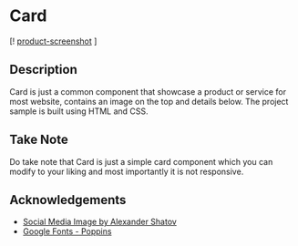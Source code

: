 # Card

<!-- Introduction -->

[! [product-screenshot] ]

<!-- Details -->

## Description

Card is just a common component that showcase a product or service for most website, contains an image on the top and details below.
The project sample is built using HTML and CSS.

## Take Note

Do take note that Card is just a simple card component which you can modify to your liking and most importantly
it is not responsive.

<!-- Acknowledgments -->

## Acknowledgements

* [Social Media Image by Alexander Shatov](https://unsplash.com/photos/blue-red-and-green-letters-illustration-mr4JG4SYOF8)
* [Google Fonts - Poppins](https://fonts.google.com/)

<!-- Images -->

[product-screenshot]: image/product-screenshot.png